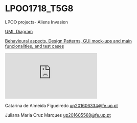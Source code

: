 # LPOO1718_T5G8
LPOO projects- Aliens Invasion

[UML Diagram](LpooUML.png)

[Behavioural aspects, Design Patterns, GUI mock-ups and main funcionalities, and test cases](lpooDemo.pdf)

![User Manual](https://github.com/SmilingOwl/AliensInvasion/blob/master/User%20Manual.pdf)

Catarina de Almeida Figueiredo  up201606334@fe.up.pt

Juliana Maria Cruz Marques up201605568@fe.up.pt
